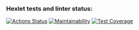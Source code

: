### Hexlet tests and linter status:
[![Actions Status](https://github.com/AnnAErmak/frontend-project-lvl3/workflows/hexlet-check/badge.svg)](https://github.com/AnnAErmak/frontend-project-lvl3/actions)
[![Maintainability](https://api.codeclimate.com/v1/badges/992615700d6bb6fe514b/maintainability)](https://codeclimate.com/github/AnnAErmak/frontend-project-lvl3/maintainability)
[![Test Coverage](https://api.codeclimate.com/v1/badges/992615700d6bb6fe514b/test_coverage)](https://codeclimate.com/github/AnnAErmak/frontend-project-lvl3/test_coverage)